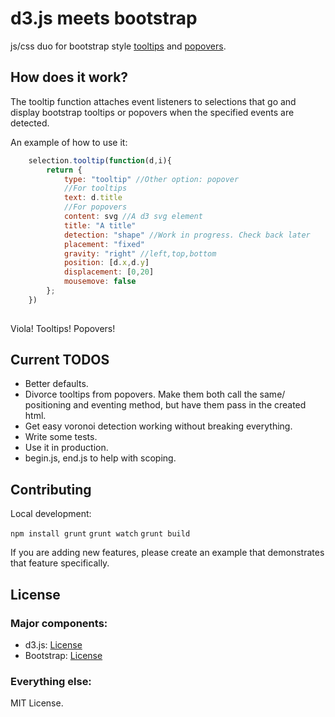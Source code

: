 # d3.js meets bootstrap
js/css duo for bootstrap style [tooltips](http://bl.ocks.org/2981335) and [popovers](http://bl.ocks.org/3012212).

## How does it work?  
The tooltip function attaches event listeners to
selections that go and display bootstrap tooltips or popovers when
the specified events are detected.

An example of how to use it:
```javascript
    selection.tooltip(function(d,i){
        return {        
            type: "tooltip" //Other option: popover
            //For tooltips
            text: d.title
            //For popovers
            content: svg //A d3 svg element
            title: "A title"
            detection: "shape" //Work in progress. Check back later
            placement: "fixed"
            gravity: "right" //left,top,bottom
            position: [d.x,d.y]
            displacement: [0,20]            
            mousemove: false
        };
    })
    
```
    
Viola! Tooltips! Popovers!

## Current TODOS
* Better defaults.
* Divorce tooltips from popovers. Make them both call the same/
  positioning and eventing method, but have them pass in the created
  html.
* Get easy voronoi detection working without breaking everything. 
* Write some tests. 
* Use it in production. 
* begin.js, end.js to help with scoping. 

## Contributing

Local development:

`npm install grunt`
`grunt watch`
`grunt build`

If you are adding new features, please create an example that demonstrates
that feature specifically.  

## License

### Major components:
* d3.js: [License](https://github.com/mbostock/d3/blob/master/LICENSE)
* Bootstrap: [License](https://github.com/twitter/bootstrap/blob/master/LICENSE)

### Everything else:

MIT License.
